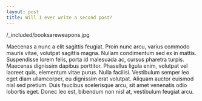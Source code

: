 ```yaml
---
layout: post
title: Will I ever write a second post?
---
```

 /_included/booksareweapons.jpg

Maecenas a nunc a elit sagittis feugiat. Proin nunc arcu, varius commodo mauris vitae, volutpat sagittis magna. Nullam condimentum sed ex in mattis. Suspendisse lorem felis, porta id malesuada ac, cursus pharetra turpis. Maecenas dignissim dapibus porttitor. Phasellus ligula enim, volutpat vel laoreet quis, elementum vitae purus. Nulla facilisi. Vestibulum semper leo eget diam ullamcorper, eu dignissim erat volutpat. Aliquam auctor euismod nisl sed pretium. Duis faucibus scelerisque arcu, sit amet venenatis odio lobortis eget. Donec leo est, bibendum non nisl at, vestibulum feugiat arcu. 


